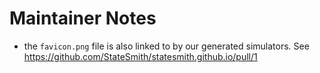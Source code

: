 # Maintainer Notes
* the `favicon.png` file is also linked to by our generated simulators. See https://github.com/StateSmith/statesmith.github.io/pull/1
